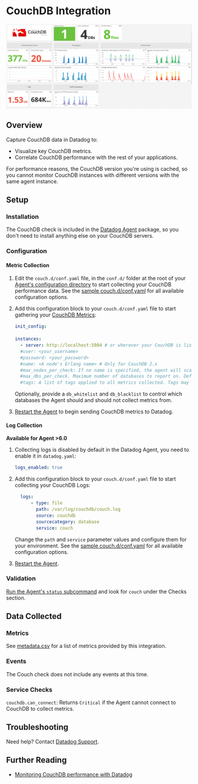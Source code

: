 # CouchDB Integration

![CouchDB dashboard][1]

## Overview

Capture CouchDB data in Datadog to:

* Visualize key CouchDB metrics.
* Correlate CouchDB performance with the rest of your applications.

For performance reasons, the CouchDB version you're using is cached, so you cannot monitor CouchDB instances with different versions with the same agent instance.

## Setup
### Installation

The CouchDB check is included in the [Datadog Agent][2] package, so you don't need to install anything else on your CouchDB servers.

### Configuration

#### Metric Collection

1. Edit the `couch.d/conf.yaml` file, in the `conf.d/` folder at the root of your [Agent's configuration directory][3] to start collecting your CouchDB performance data. See the [sample couch.d/conf.yaml][4] for all available configuration options.

2. Add this configuration block to your `couch.d/conf.yaml` file to start gathering your [CouchDB Metrics](#metrics):

      ```yaml
      init_config:

      instances:
        - server: http://localhost:5984 # or wherever your CouchDB is listening
        #user: <your_username>
        #password: <your_password>
        #name: <A node's Erlang name> # Only for CouchDB 2.x
        #max_nodes_per_check: If no name is specified, the agent will scan all nodes up. As that may be very long, you can limit how many to collect per check. Default: 20
        #max_dbs_per_check. Maximum number of databases to report on. Default: 50
        #tags: A list of tags applied to all metrics collected. Tags may be simple strings or key-value pairs. Default: []
      ```

    Optionally, provide a `db_whitelist` and `db_blacklist` to control which databases the Agent should and should not collect metrics from.

3. [Restart the Agent][5] to begin sending CouchDB metrics to Datadog.

#### Log Collection

**Available for Agent >6.0**

1. Collecting logs is disabled by default in the Datadog Agent, you need to enable it in `datadog.yaml`:

    ```yaml
    logs_enabled: true
    ```

2. Add this configuration block to your `couch.d/conf.yaml` file to start collecting your CouchDB Logs:

    ```yaml
      logs:
          - type: file
            path: /var/log/couchdb/couch.log
            source: couchdb
            sourcecategory: database
            service: couch
    ```

    Change the `path` and `service` parameter values and configure them for your environment. See the [sample couch.d/conf.yaml][4] for all available configuration options.

3. [Restart the Agent][5].

### Validation

[Run the Agent's `status` subcommand][6] and look for `couch` under the Checks section.

## Data Collected
### Metrics

See [metadata.csv][7] for a list of metrics provided by this integration.

### Events

The Couch check does not include any events at this time.

### Service Checks

`couchdb.can_connect`: Returns `Critical` if the Agent cannot connect to CouchDB to collect metrics.

## Troubleshooting
Need help? Contact [Datadog Support][8].

## Further Reading

* [Monitoring CouchDB performance with Datadog][9]


[1]: https://raw.githubusercontent.com/DataDog/integrations-core/master/couch/images/couchdb_dashboard.png
[2]: https://app.datadoghq.com/account/settings#agent
[3]: https://docs.datadoghq.com/agent/faq/agent-configuration-files/#agent-configuration-directory
[4]: https://github.com/DataDog/integrations-core/blob/master/couch/datadog_checks/couch/data/conf.yaml.example
[5]: https://docs.datadoghq.com/agent/faq/agent-commands/#start-stop-restart-the-agent
[6]: https://docs.datadoghq.com/agent/faq/agent-commands/#agent-status-and-information
[7]: https://github.com/DataDog/integrations-core/blob/master/couch/metadata.csv
[8]: https://docs.datadoghq.com/help
[9]: https://www.datadoghq.com/blog/monitoring-couchdb-with-datadog
